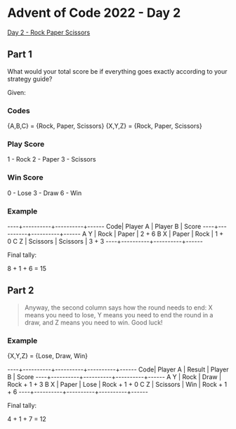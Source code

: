 # Advent of Code 2022 - Day 2

[Day 2 - Rock Paper Scissors](https://adventofcode.com/2022/day/2)

## Part 1

What would your total score be if everything goes exactly according to your
strategy guide?

Given:

### Codes

  {A,B,C} = {Rock, Paper, Scissors}
  {X,Y,Z} = {Rock, Paper, Scissors}

### Play Score

  1 - Rock
  2 - Paper
  3 - Scissors

### Win Score

  0 - Lose
  3 - Draw
  6 - Win

### Example

  ----+----------+----------+------
  Code| Player A | Player B | Score
  ----+----------+----------+------
  A Y | Rock     | Paper    | 2 + 6
  B X | Paper    | Rock     | 1 + 0
  C Z | Scissors | Scissors | 3 + 3
  ----+----------+----------+------

Final tally:

  8 + 1 + 6 = 15

## Part 2

> Anyway, the second column says how the round needs to end: X means you need
> to lose, Y means you need to end the round in a draw, and Z means you need to
> win. Good luck!


### Example

  {X,Y,Z} = {Lose, Draw, Win}

  ----+----------+----------+----------+------
  Code| Player A | Result   | Player B | Score
  ----+----------+----------+----------+------
  A Y | Rock     | Draw     | Rock     + 1 + 3
  B X | Paper    | Lose     | Rock     + 1 + 0
  C Z | Scissors | Win      | Rock     + 1 + 6
  ----+----------+----------+----------+------

Final tally:

  4 + 1 + 7 = 12

